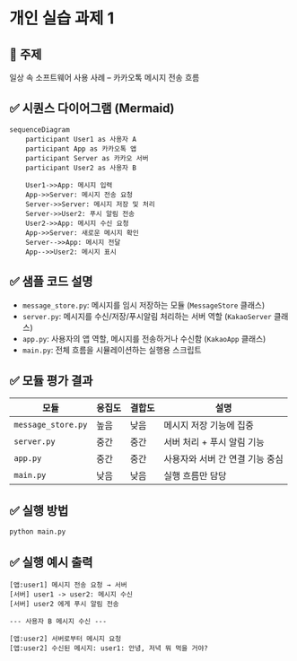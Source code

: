 # 개인 실습 과제 1

## 📌 주제
일상 속 소프트웨어 사용 사례 – 카카오톡 메시지 전송 흐름

## ✅ 시퀀스 다이어그램 (Mermaid)

```mermaid
sequenceDiagram
    participant User1 as 사용자 A
    participant App as 카카오톡 앱
    participant Server as 카카오 서버
    participant User2 as 사용자 B

    User1->>App: 메시지 입력
    App->>Server: 메시지 전송 요청
    Server->>Server: 메시지 저장 및 처리
    Server->>User2: 푸시 알림 전송
    User2->>App: 메시지 수신 요청
    App->>Server: 새로운 메시지 확인
    Server-->>App: 메시지 전달
    App-->>User2: 메시지 표시
```

## ✅ 샘플 코드 설명

- `message_store.py`: 메시지를 임시 저장하는 모듈 (`MessageStore` 클래스)
- `server.py`: 메시지를 수신/저장/푸시알림 처리하는 서버 역할 (`KakaoServer` 클래스)
- `app.py`: 사용자의 앱 역할, 메시지를 전송하거나 수신함 (`KakaoApp` 클래스)
- `main.py`: 전체 흐름을 시뮬레이션하는 실행용 스크립트

## ✅ 모듈 평가 결과

| 모듈 | 응집도 | 결합도 | 설명 |
|------|--------|--------|------|
| `message_store.py` | 높음 | 낮음 | 메시지 저장 기능에 집중 |
| `server.py`        | 중간 | 중간 | 서버 처리 + 푸시 알림 기능 |
| `app.py`           | 중간 | 중간 | 사용자와 서버 간 연결 기능 중심 |
| `main.py`          | 낮음 | 낮음 | 실행 흐름만 담당 |

## ✅ 실행 방법

```bash
python main.py
```

## ✅ 실행 예시 출력

```
[앱:user1] 메시지 전송 요청 → 서버
[서버] user1 -> user2: 메시지 수신
[서버] user2 에게 푸시 알림 전송

--- 사용자 B 메시지 수신 ---

[앱:user2] 서버로부터 메시지 요청
[앱:user2] 수신된 메시지: user1: 안녕, 저녁 뭐 먹을 거야?
```
